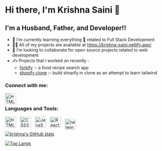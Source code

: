 # Hi there, I'm Krishna Saini 👋 
## I'm a Husband, Father, and Developer!!

- 🌱 I’m currently learning everything 🤣 related to Full Stack Development
- 👨‍💻 All of my projects are available at https://krishna-saini.netlify.app/
- 💞️ I’m looking to collaborate for open source projects related to web development
- ✍️ Projects that I worked on recently :
  - [forkify](https://github.com/krishna-saini/forkify) :- a food recipe search app
  - [shopify clone](https://github.com/krishna-saini/shopify-clone-tailwind) :- build shopify.in clone as an attempt to learn tailwind



### Connect with me:
[<img align="left" alt="HTML5" width="36px" src="https://brand.linkedin.com/content/dam/me/business/en-us/amp/brand-site/v2/bg/LI-Bug.svg.original.svg" style="pading:10px;" />](https://www.linkedin.com/in/krishna-saini-39b4126a)

<!-- [![website](./img/linkedin-light.svg)](https://linkedin.com/in/codeSTACKr#gh-light-mode-only)
[![website](./img/linkedin-dark.svg)](https://linkedin.com/in/codeSTACKr#gh-dark-mode-only) -->
&nbsp;&nbsp;
<!-- [![website](./img/youtube-light.svg)](https://youtube.com/codestackr#gh-light-mode-only)
[![website](./img/youtube-dark.svg)](https://youtube.com/codestackr#gh-dark-mode-only)
&nbsp;&nbsp;
[![website](./img/twitter-light.svg)](https://twitter.com/codestackr#gh-light-mode-only)
[![website](./img/twitter-dark.svg)](https://twitter.com/codestackr#gh-dark-mode-only)
&nbsp;&nbsp;

[![website](./img/instagram-light.svg)](https://instagram.com/codeSTACKr#gh-light-mode-only)
[![website](./img/instagram-dark.svg)](https://instagram.com/codeSTACKr#gh-dark-mode-only) -->

### Languages and Tools:

<img align="left" alt="HTML5" width="36px" src="https://cdn.jsdelivr.net/gh/devicons/devicon/icons/html5/html5-original.svg" style="padding-right:10px;" />
<img align="left" alt="CSS3" width="36px" src="https://cdn.jsdelivr.net/gh/devicons/devicon/icons/css3/css3-original.svg" style="padding-right:10px;" />
<img align="left" alt="JavaScript" width="36px" src="https://cdn.jsdelivr.net/gh/devicons/devicon/icons/javascript/javascript-original.svg" style="padding-right:10px;" />
<img align="left" alt="React" width="36px" src="https://cdn.jsdelivr.net/gh/devicons/devicon/icons/react/react-original.svg" style="padding-right:10px;" />
<img align="left" alt="tailwindcss" width="36px" src="https://tailwindcss.com/_next/static/media/tailwindcss-mark.79614a5f61617ba49a0891494521226b.svg" style="padding-right:10px; padding-top:7px;" />

<br />
<br />

<!-- github stats card  -->
[![krishna's GitHub stats](https://github-readme-stats.vercel.app/api?username=krishna-saini)](https://github.com/krishna-saini)

<!-- using html -->
<!-- <a href="https://github.com/krishna-saini/so-stats">
  <img
    height="200"
    src="https://so-stats-kurt-liao.vercel.app/api?user=10389571"
  />
</a> -->

<!-- top language card  -->
[![Top Langs](https://github-readme-stats.vercel.app/api/top-langs/?username=krishna-saini)](https://github.com/krishna-saini)

<!-- github extra pins  -->
<!-- GitHub extra pins allow you to pin more than 6 repositories in your profile using a GitHub readme profile. -->
<!-- [![Readme Card](https://github-readme-stats.vercel.app/api/pin/?username=anuraghazra&repo=github-readme-stats)]() -->

<!-- <img align="center" src="https://camo.githubusercontent.com/e6ca610fc97dc7bc66339557c55be0b62ff470030071afb38802c2107e6b3caf/68747470733a2f2f6769746875622d726561646d652d73747265616b2d73746174732e6865726f6b756170702e636f6d2f3f757365723d616e6d6f6c6268617469613130303126" alt="anmolbhatia1001" data-canonical-src="https://github-readme-streak-stats.herokuapp.com/?user=krishna-saini&amp;" style="max-width: 100%;"> -->
